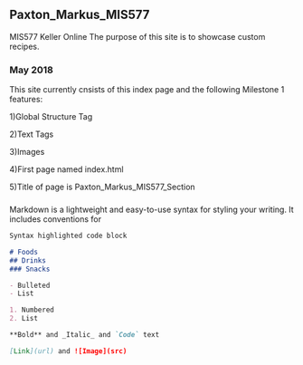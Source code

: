 ## Paxton_Markus_MIS577
MIS577 Keller Online
The purpose of this site is to showcase custom recipes.

### May 2018
This site currently cnsists of this index page and the following Milestone 1 features:

1)Global Structure Tag

2)Text Tags

3)Images

4)First page named index.html

5)Title of page is Paxton_Markus_MIS577_Section

### 

Markdown is a lightweight and easy-to-use syntax for styling your writing. It includes conventions for

```markdown
Syntax highlighted code block

# Foods
## Drinks
### Snacks

- Bulleted
- List

1. Numbered
2. List

**Bold** and _Italic_ and `Code` text

[Link](url) and ![Image](src)
```
